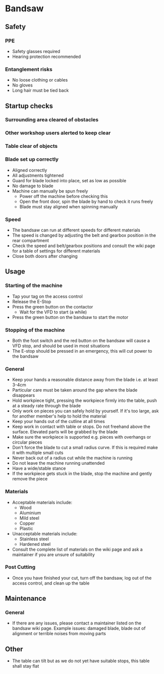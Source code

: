 # Bandsaw

## Safety

### PPE

* Safety glasses required
* Hearing protection recommended

### Entanglement risks

* No loose clothing or cables
* No gloves
* Long hair must be tied back

## Startup checks

### Surrounding area cleared of obstacles

### Other workshop users alerted to keep clear

### Table clear of objects

### Blade set up correctly

* Aligned correctly
* All adjustments tightened
* Guard for blade locked into place, set as low as possible
* No damage to blade
* Machine can manually be spun freely
  * Power off the machine before checking this
  * Open the front door, spin the blade by hand to check it runs freely
  * Blade must stay aligned when spinning manually

### Speed

* The bandsaw can run at different speeds for different materials
* The speed is changed by adjusting the belt and gearbox position in the rear compartment
* Check the speed and belt/gearbox positions and consult the wiki page for a table of settings for different materials
* Close both doors after changing

## Usage

### Starting of the machine

* Tap your tag on the access control
* Release the E-Stop
* Press the green button on the contactor
  * Wait for the VFD to start (a while)
* Press the green button on the bandsaw to start the motor

### Stopping of the machine

* Both the foot switch and the red button on the bandsaw will cause a VFD stop, and should be used in most situations
* The E-stop should be pressed in an emergency, this will cut power to the bandsaw

### General

* Keep your hands a reasonable distance away from the blade i.e. at least 3-4cm
* Particular care must be taken around the gap where the blade disappears
* Hold workpiece tight, pressing the workpiece firmly into the table, push at a steady rate through the blade
* Only work on pieces you can safely hold by yourself. If it's too large, ask for another member's help to hold the material
* Keep your hands out of the cutline at all times
* Keep work in contact with table or stops. Do not freehand above the surface. Elevated parts will be grabbed by the blade
* Make sure the workpiece is supported e.g. pieces with overhangs or circular pieces
* Don't force the blade to cut a small radius curve. If this is required make it with multiple small cuts
* Never back out of a radius cut while the machine is running
* Do not leave the machine running unattended
* Have a wide/stable stance
* If the workpiece gets stuck in the blade, stop the machine and gently remove the piece

### Materials

* Acceptable materials include:
  * Wood
  * Aluminium
  * Mild steel
  * Copper
  * Plastic
* Unacceptable materials include:
  * Stainless steel
  * Hardened steel
* Consult the complete list of materials on the wiki page and ask a maintainer if you are unsure of suitability

### Post Cutting

* Once you have finished your cut, turn off the bandsaw, log out of the access control, and clean up the table

## Maintenance

### General

* If there are any issues, please contact a maintainer listed on the bandsaw wiki page. Example issues: damaged blade, blade out of alignment or terrible noises from moving parts

## Other

* The table can tilt but as we do not yet have suitable stops, this table shall stay flat
